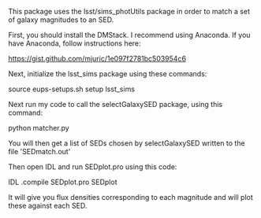 This package uses the lsst/sims_photUtils package in order to match a set of galaxy magnitudes to an SED. 

First, you should install the DMStack.  I recommend using Anaconda.  If you have Anaconda, follow instructions here:

https://gist.github.com/mjuric/1e097f2781bc503954c6

Next, initialize the lsst_sims package using these commands:

source eups-setups.sh
setup lsst_sims 

Next run my code to call the selectGalaxySED package, using this command:

python matcher.py

You will then get a list of SEDs chosen by selectGalaxySED written to the file 'SEDmatch.out'

Then open IDL and run SEDplot.pro using this code:

IDL
.compile SEDplot.pro
SEDplot

It will give you flux densities corresponding to each magnitude and will plot these against each SED.
